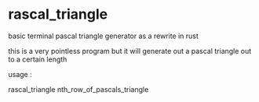 # rascal_triangle

basic terminal pascal triangle generator as a rewrite in rust

this is a very pointless program but it will generate out a pascal triangle out to a certain length

usage : 
  
  rascal_triangle nth_row_of_pascals_triangle
